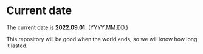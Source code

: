 # Current date

The current date is **2022.09.01.** (YYYY.MM.DD.)

This repository will be good when the world ends, so we will know how long it lasted.